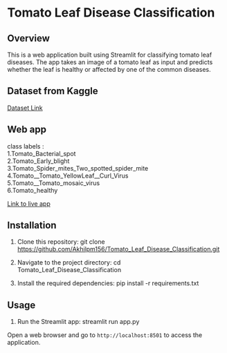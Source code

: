 # Tomato Leaf Disease Classification

## Overview
This is a web application built using Streamlit for classifying tomato leaf diseases. The app takes an image of a tomato leaf as input and predicts whether the leaf is healthy or affected by one of the common diseases.

## Dataset from Kaggle
[Dataset Link](https://www.kaggle.com/datasets/arjuntejaswi/plant-village)

## Web app
class labels : </br>
1.Tomato_Bacterial_spot </br>
2.Tomato_Early_blight </br>
3.Tomato_Spider_mites_Two_spotted_spider_mite </br>
4.Tomato__Tomato_YellowLeaf__Curl_Virus </br>
5.Tomato__Tomato_mosaic_virus </br>
6.Tomato_healthy </br>

[Link to live app](https://tomatoleafclassification.streamlit.app/)

## Installation
1. Clone this repository:
git clone https://github.com/Akhilpm156/Tomato_Leaf_Disease_Classification.git

2. Navigate to the project directory:
cd Tomato_Leaf_Disease_Classification

3. Install the required dependencies:
pip install -r requirements.txt


## Usage
1. Run the Streamlit app:
streamlit run app.py

Open a web browser and go to `http://localhost:8501` to access the application.
